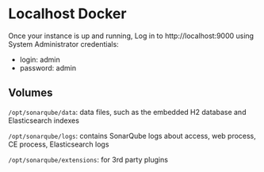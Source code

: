 # Localhost Docker

Once your instance is up and running, Log in to http://localhost:9000 using System Administrator credentials:

- login: admin
- password: admin

## Volumes

`/opt/sonarqube/data`: data files, such as the embedded H2 database and Elasticsearch indexes

`/opt/sonarqube/logs`: contains SonarQube logs about access, web process, CE process, Elasticsearch logs

`/opt/sonarqube/extensions`: for 3rd party plugins